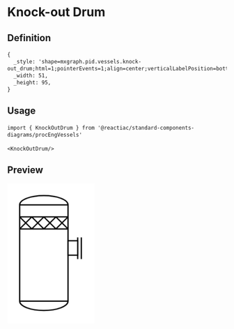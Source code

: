 # Knock-out Drum

## Definition

```
{
  _style: 'shape=mxgraph.pid.vessels.knock-out_drum;html=1;pointerEvents=1;align=center;verticalLabelPosition=bottom;verticalAlign=top;dashed=0;',
  _width: 51,
  _height: 95,
}
```

## Usage

```
import { KnockOutDrum } from '@reactiac/standard-components-diagrams/procEngVessels'

<KnockOutDrum/>
```

## Preview

<img src="./knock-out-drum.png" width="200"/>
